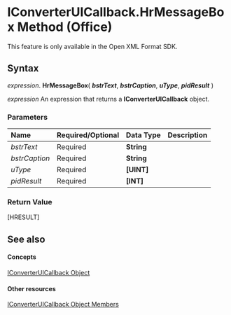 
# IConverterUICallback.HrMessageBox Method (Office)

This feature is only available in the Open XML Format SDK.


## Syntax

 _expression_. **HrMessageBox**( **_bstrText_**, **_bstrCaption_**, **_uType_**, **_pidResult_** )

 _expression_ An expression that returns a **IConverterUICallback** object.


### Parameters



|**Name**|**Required/Optional**|**Data Type**|**Description**|
|:-----|:-----|:-----|:-----|
| _bstrText_|Required|**String**||
| _bstrCaption_|Required|**String**||
| _uType_|Required|**[UINT]**||
| _pidResult_|Required|**[INT]**||

### Return Value

[HRESULT]


## See also


#### Concepts


[IConverterUICallback Object](9e1a4016-b96a-08b7-db0c-a2e4d63e11e1.md)
#### Other resources


[IConverterUICallback Object Members](ec3f2d9a-1b1a-ebb1-f003-e725dccc440d.md)
